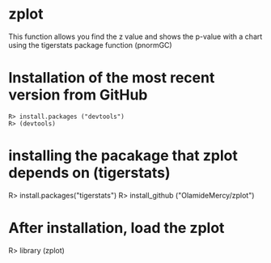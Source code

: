 # zplot
This function allows you find the z value and shows the p-value with a chart using the tigerstats package function (pnormGC)
# Installation of the most recent version from GitHub

```{r}
R> install.packages ("devtools")
R> (devtools)
```
# installing the pacakage that zplot depends on (tigerstats)
R> install.packages("tigerstats")
R> install_github ("OlamideMercy/zplot")
# After installation, load the zplot
R> library (zplot)
